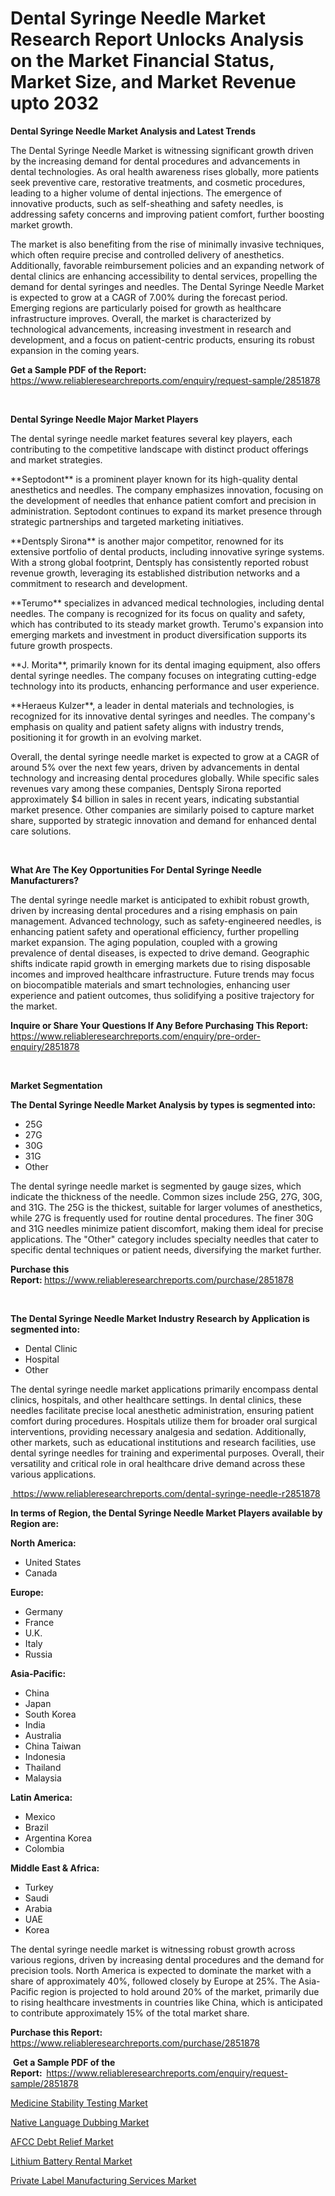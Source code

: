<p><h1>Dental Syringe Needle Market Research Report Unlocks Analysis on the Market Financial Status, Market Size, and Market Revenue upto 2032</h1></p><p><strong>Dental Syringe Needle Market Analysis and Latest Trends</strong></p>
<p><p>The Dental Syringe Needle Market is witnessing significant growth driven by the increasing demand for dental procedures and advancements in dental technologies. As oral health awareness rises globally, more patients seek preventive care, restorative treatments, and cosmetic procedures, leading to a higher volume of dental injections. The emergence of innovative products, such as self-sheathing and safety needles, is addressing safety concerns and improving patient comfort, further boosting market growth.</p><p>The market is also benefiting from the rise of minimally invasive techniques, which often require precise and controlled delivery of anesthetics. Additionally, favorable reimbursement policies and an expanding network of dental clinics are enhancing accessibility to dental services, propelling the demand for dental syringes and needles. The Dental Syringe Needle Market is expected to grow at a CAGR of 7.00% during the forecast period. Emerging regions are particularly poised for growth as healthcare infrastructure improves. Overall, the market is characterized by technological advancements, increasing investment in research and development, and a focus on patient-centric products, ensuring its robust expansion in the coming years.</p></p>
<p><strong>Get a Sample PDF of the Report:&nbsp;</strong> <a href="https://www.reliableresearchreports.com/enquiry/request-sample/2851878?utm_campaign=32&utm_medium=2&utm_source=Github&utm_content=ia&utm_term=12032025&utm_id=dental-syringe-needle">https://www.reliableresearchreports.com/enquiry/request-sample/2851878</a></p>
<p>&nbsp;</p>
<p><strong>Dental Syringe Needle Major Market Players</strong></p>
<p><p>The dental syringe needle market features several key players, each contributing to the competitive landscape with distinct product offerings and market strategies. </p><p>**Septodont** is a prominent player known for its high-quality dental anesthetics and needles. The company emphasizes innovation, focusing on the development of needles that enhance patient comfort and precision in administration. Septodont continues to expand its market presence through strategic partnerships and targeted marketing initiatives.</p><p>**Dentsply Sirona** is another major competitor, renowned for its extensive portfolio of dental products, including innovative syringe systems. With a strong global footprint, Dentsply has consistently reported robust revenue growth, leveraging its established distribution networks and a commitment to research and development.</p><p>**Terumo** specializes in advanced medical technologies, including dental needles. The company is recognized for its focus on quality and safety, which has contributed to its steady market growth. Terumo's expansion into emerging markets and investment in product diversification supports its future growth prospects.</p><p>**J. Morita**, primarily known for its dental imaging equipment, also offers dental syringe needles. The company focuses on integrating cutting-edge technology into its products, enhancing performance and user experience.</p><p>**Heraeus Kulzer**, a leader in dental materials and technologies, is recognized for its innovative dental syringes and needles. The company's emphasis on quality and patient safety aligns with industry trends, positioning it for growth in an evolving market.</p><p>Overall, the dental syringe needle market is expected to grow at a CAGR of around 5% over the next few years, driven by advancements in dental technology and increasing dental procedures globally. While specific sales revenues vary among these companies, Dentsply Sirona reported approximately $4 billion in sales in recent years, indicating substantial market presence. Other companies are similarly poised to capture market share, supported by strategic innovation and demand for enhanced dental care solutions.</p></p>
<p>&nbsp;</p>
<p><strong>What Are The Key Opportunities For Dental Syringe Needle Manufacturers?</strong></p>
<p><p>The dental syringe needle market is anticipated to exhibit robust growth, driven by increasing dental procedures and a rising emphasis on pain management. Advanced technology, such as safety-engineered needles, is enhancing patient safety and operational efficiency, further propelling market expansion. The aging population, coupled with a growing prevalence of dental diseases, is expected to drive demand. Geographic shifts indicate rapid growth in emerging markets due to rising disposable incomes and improved healthcare infrastructure. Future trends may focus on biocompatible materials and smart technologies, enhancing user experience and patient outcomes, thus solidifying a positive trajectory for the market.</p></p>
<p><strong>Inquire or Share Your Questions If Any Before Purchasing This Report:</strong> <a href="https://www.reliableresearchreports.com/enquiry/pre-order-enquiry/2851878?utm_campaign=32&utm_medium=2&utm_source=Github&utm_content=ia&utm_term=12032025&utm_id=dental-syringe-needle">https://www.reliableresearchreports.com/enquiry/pre-order-enquiry/2851878</a></p>
<p>&nbsp;</p>
<p><strong>Market Segmentation</strong></p>
<p><strong>The Dental Syringe Needle Market Analysis by types is segmented into:</strong></p>
<p><ul><li>25G</li><li>27G</li><li>30G</li><li>31G</li><li>Other</li></ul></p>
<p><p>The dental syringe needle market is segmented by gauge sizes, which indicate the thickness of the needle. Common sizes include 25G, 27G, 30G, and 31G. The 25G is the thickest, suitable for larger volumes of anesthetics, while 27G is frequently used for routine dental procedures. The finer 30G and 31G needles minimize patient discomfort, making them ideal for precise applications. The "Other" category includes specialty needles that cater to specific dental techniques or patient needs, diversifying the market further.</p></p>
<p><strong>Purchase this Report:&nbsp;</strong><a href="https://www.reliableresearchreports.com/purchase/2851878?utm_campaign=32&utm_medium=2&utm_source=Github&utm_content=ia&utm_term=12032025&utm_id=dental-syringe-needle">https://www.reliableresearchreports.com/purchase/2851878</a></p>
<p>&nbsp;</p>
<p><strong>The Dental Syringe Needle Market Industry Research by Application is segmented into:</strong></p>
<p><ul><li>Dental Clinic</li><li>Hospital</li><li>Other</li></ul></p>
<p><p>The dental syringe needle market applications primarily encompass dental clinics, hospitals, and other healthcare settings. In dental clinics, these needles facilitate precise local anesthetic administration, ensuring patient comfort during procedures. Hospitals utilize them for broader oral surgical interventions, providing necessary analgesia and sedation. Additionally, other markets, such as educational institutions and research facilities, use dental syringe needles for training and experimental purposes. Overall, their versatility and critical role in oral healthcare drive demand across these various applications.</p></p>
<p><a href="https://www.reliableresearchreports.com/dental-syringe-needle-r2851878?utm_campaign=32&utm_medium=2&utm_source=Github&utm_content=ia&utm_term=12032025&utm_id=dental-syringe-needle">&nbsp;https://www.reliableresearchreports.com/dental-syringe-needle-r2851878</a></p>
<p><strong>In terms of Region, the Dental Syringe Needle Market Players available by Region are:</strong></p>
<p>
    <p> <strong> North America: </strong>
        <ul>
            <li>United States</li>
            <li>Canada</li>
        </ul>
        </p> 
    <p> <strong> Europe: </strong>
        <ul>
            <li>Germany</li>
            <li>France</li>
            <li>U.K.</li>
            <li>Italy</li>
            <li>Russia</li>
        </ul>
        </p> 
    <p> <strong> Asia-Pacific: </strong>
        <ul>
            <li>China</li>
            <li>Japan</li>
            <li>South Korea</li>
            <li>India</li>
            <li>Australia</li>
            <li>China Taiwan</li>
            <li>Indonesia</li>
            <li>Thailand</li>
            <li>Malaysia</li>
        </ul>
        </p> 
    <p> <strong> Latin America: </strong>
        <ul>
            <li>Mexico</li>
            <li>Brazil</li>
            <li>Argentina Korea</li>
            <li>Colombia</li>
        </ul>
        </p> 
    <p> <strong> Middle East & Africa: </strong>
        <ul>
            <li>Turkey</li>
            <li>Saudi</li>
            <li>Arabia</li>
            <li>UAE</li>
            <li>Korea</li>
        </ul>
    </p>
    </p>
<p><p>The dental syringe needle market is witnessing robust growth across various regions, driven by increasing dental procedures and the demand for precision tools. North America is expected to dominate the market with a share of approximately 40%, followed closely by Europe at 25%. The Asia-Pacific region is projected to hold around 20% of the market, primarily due to rising healthcare investments in countries like China, which is anticipated to contribute approximately 15% of the total market share.</p></p>
<p><strong>Purchase this Report: </strong><a href="https://www.reliableresearchreports.com/purchase/2851878?utm_campaign=32&utm_medium=2&utm_source=Github&utm_content=ia&utm_term=12032025&utm_id=dental-syringe-needle">https://www.reliableresearchreports.com/purchase/2851878</a></p>
<p>&nbsp;<strong>Get a Sample PDF of the Report:&nbsp;&nbsp;</strong><a href="https://www.reliableresearchreports.com/enquiry/request-sample/2851878?utm_campaign=32&utm_medium=2&utm_source=Github&utm_content=ia&utm_term=12032025&utm_id=dental-syringe-needle">https://www.reliableresearchreports.com/enquiry/request-sample/2851878</a></p>
<p><strong></strong></p>
<p><p><a href="https://github.com/lestymbango/Market-Research-Report-List-1/blob/main/medicine-stability-testing-market.md?utm_campaign=32&utm_medium=2&utm_source=Github&utm_content=ia&utm_term=12032025&utm_id=dental-syringe-needle">Medicine Stability Testing Market</a></p><p><a href="https://github.com/lylyparadise/Market-Research-Report-List-6/blob/main/native-language-dubbing-market.md?utm_campaign=32&utm_medium=2&utm_source=Github&utm_content=ia&utm_term=12032025&utm_id=dental-syringe-needle">Native Language Dubbing Market</a></p><p><a href="https://github.com/muhjanaidu/Market-Research-Report-List-1/blob/main/afcc-debt-relief-market.md?utm_campaign=32&utm_medium=2&utm_source=Github&utm_content=ia&utm_term=12032025&utm_id=dental-syringe-needle">AFCC Debt Relief Market</a></p><p><a href="https://github.com/briandahm87/Market-Research-Report-List-1/blob/main/lithium-battery-rental-market.md?utm_campaign=32&utm_medium=2&utm_source=Github&utm_content=ia&utm_term=12032025&utm_id=dental-syringe-needle">Lithium Battery Rental Market</a></p><p><a href="https://github.com/felishtimoti/Market-Research-Report-List-1/blob/main/private-label-manufacturing-services-market.md?utm_campaign=32&utm_medium=2&utm_source=Github&utm_content=ia&utm_term=12032025&utm_id=dental-syringe-needle">Private Label Manufacturing Services Market</a></p></p>